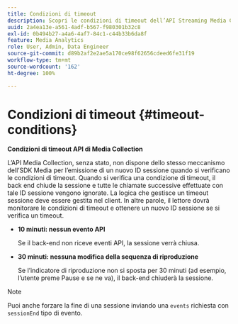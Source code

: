 ```yaml
---
title: Condizioni di timeout
description: Scopri le condizioni di timeout dell’API Streaming Media Collection.
uuid: 2a4ea13e-a561-4adf-b567-f980301b32c8
exl-id: 0b494b27-a4a6-4af7-84c1-c44b33b6da8f
feature: Media Analytics
role: User, Admin, Data Engineer
source-git-commit: d89b2af2e2ae5a170ce98f62656cdeed6fe31f19
workflow-type: tm+mt
source-wordcount: '162'
ht-degree: 100%

---
```


# Condizioni di timeout {#timeout-conditions}

**Condizioni di timeout API di Media Collection**

L’API Media Collection, senza stato, non dispone dello stesso meccanismo dell’SDK Media per l’emissione di un nuovo ID sessione quando si verificano le condizioni di timeout. Quando si verifica una condizione di timeout, il back end chiude la sessione e tutte le chiamate successive effettuate con tale ID sessione vengono ignorate. La logica che gestisce un timeout sessione deve essere gestita nel client. In altre parole, il lettore dovrà monitorare le condizioni di timeout e ottenere un nuovo ID sessione se si verifica un timeout.

* **10 minuti: nessun evento API**

   Se il back-end non riceve eventi API, la sessione verrà chiusa.
* **30 minuti: nessuna modifica della sequenza di riproduzione**

   Se l’indicatore di riproduzione non si sposta per 30 minuti (ad esempio, l’utente preme Pause e se ne va), il back-end chiuderà la sessione.

>[!NOTE]
>
>Puoi anche forzare la fine di una sessione inviando una `events` richiesta con `sessionEnd` tipo di evento.
